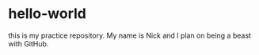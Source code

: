 # hello-world
this is my practice repository.
My name is Nick and I plan on being a beast with GitHub.
